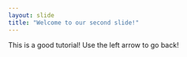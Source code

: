 ```yaml
---
layout: slide
title: "Welcome to our second slide!"
---
```

This is a good tutorial!
Use the left arrow to go back!
